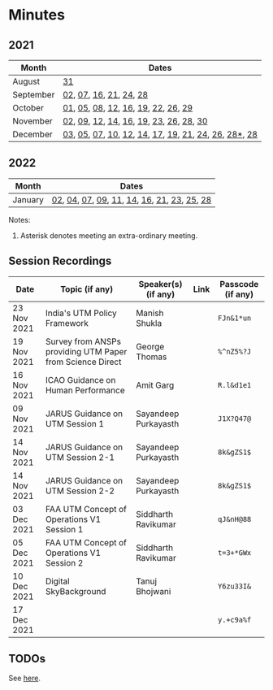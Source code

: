 # Minutes

## 2021

| Month     | Dates                                                        |
| --------- | ------------------------------------------------------------ |
| August    | [31](2021/08/31.md)                                          |
| September | [02](2021/09/02.md), [07](2021/09/07.md), [16](2021/09/16.md), [21](2021/09/21.md), [24](2021/09/24.md), [28](2021/09/28.md) |
| October   | [01](2021/10/01.md), [05](2021/10/05.md), [08](2021/10/08.md), [12](2021/10/12.md), [16](2021/10/16.md), [19](2021/10/19.md), [22](2021/10/22.md), [26](2021/10/26.md), [29](2021/10/29.md) |
| November  | [02](2021/11/02.md), [09](2021/11/09.md), [12](2021/11/12.md), [14](2021/11/14.md), [16](2021/11/16.md), [19](2021/11/19.md), [23](2021/11/23.md), [26](2021/11/26.md), [28](2021/11/28.md), [30](2021/11/30.md) |
| December  | [03](./2021/12/03.md), [05](2021/12/05.md), [07](2021/12/07.md), [10](2021/12/10.md), [12](2021/12/12.md), [14](2021/12/14.md), [17](2021/12/17.md), [19](2021/12/19.md), [21](2021/12/21.md), [24](2021/12/24.md), [26](2021/12/26.md), [28*](2021/12/28-m.md), [28](2021/12/28.md) |

## 2022

| Month   | Dates                                                        |
| ------- | ------------------------------------------------------------ |
| January | [02](2022/01/02.md), [04](2022/01/04.md), [07](2022/01/07.md), [09](2022/01/09.md), [11](2022/01/11.md), [14](2022/01/14.md), [16](2022/01/16.md), [21](2022/01/21.md), [23](2022/01/23.md), [25](2022/01/25.md), [28](2022/01/28.md) |

Notes:

1. Asterisk denotes meeting an extra-ordinary meeting.

## Session Recordings

| Date        | Topic (if any)                                            | Speaker(s) (if any)  | Link                                                         | Passcode (if any) |
| ----------- | --------------------------------------------------------- | -------------------- | ------------------------------------------------------------ | ----------------- |
| 23 Nov 2021 | India's UTM Policy Framework                              | Manish Shukla        | [<i class="fa fa-link"></i>](https://us02web.zoom.us/rec/share/deyS85YCVjeSdUN1YjlwaaQHtFWv-bQhcPvMsIhY6u1urci4GFaunZZ-aRlO3HdH.sB9qFwBPRdEj1qsQ) | `FJn&1*un`        |
| 19 Nov 2021 | Survey from ANSPs providing UTM Paper from Science Direct | George Thomas        | [<i class="fa fa-link"></i>](https://us02web.zoom.us/rec/share/wnIYxM6mCW9EApmn9Sz5Qv2QwNU1LBQ9YGXX8aWQsG_D0lefB6i1P6JTUKksGUf_.i4oa5LGGVt3nRMS6) | `%^nZ5%?J`        |
| 16 Nov 2021 | ICAO Guidance on Human Performance                        | Amit Garg            | [<i class="fa fa-link"></i>](https://us02web.zoom.us/rec/share/X1qeI4DihVMiCZn8LDnfoEWSoSBdQFS1wC1jQ4Bh7I4WGnaAUjwxAsQGjRHDeVFJ.ySQzCFkq8BbH_zEE) | `R.l&d1e1`        |
| 09 Nov 2021 | JARUS Guidance on UTM Session 1                           | Sayandeep Purkayasth | [<i class="fa fa-link"></i>](https://us02web.zoom.us/rec/share/OxMUexQUIYh7Qz3aidT3_lqQWVftzysuLWl3uBPRJ-uMhumxSWu-j4frwxumHYKL.aqV4IpjpVsbu9tY1?startTime=1636470295000) | `J1X?Q47@`        |
| 14 Nov 2021 | JARUS Guidance on UTM Session 2-1                         | Sayandeep Purkayasth | [<i class="fa fa-link"></i>](https://us02web.zoom.us/rec/share/E1iSoA1dbjamzxwck8Z3GIucUJyz1v_L7JumwlFN77st-a05kE4vqN5RJaV4ggQ.-qcARqrAIVP9BP7q?startTime=1636902528000) | `8k&gZS1$`        |
| 14 Nov 2021 | JARUS Guidance on UTM Session 2-2                         | Sayandeep Purkayasth | [<i class="fa fa-link"></i>](https://us02web.zoom.us/rec/share/E1iSoA1dbjamzxwck8Z3GIucUJyz1v_L7JumwlFN77st-a05kE4vqN5RJaV4ggQ.-qcARqrAIVP9BP7q?startTime=1636905779000) | `8k&gZS1$`        |
| 03 Dec 2021 | FAA UTM Concept of Operations V1  Session 1               | Siddharth Ravikumar  | [<i class="fa fa-link"></i>](https://us02web.zoom.us/rec/share/vYpwSlumauGaxOdsdzP6fgn8C7a8de9VyuXK2BCt10rb6YBUMgzvflqfAM2U6L4T.KpKWM9QciGmYhSXX) | `qJ&nH@88`        |
| 05 Dec 2021 | FAA UTM Concept of Operations V1  Session 2               | Siddharth Ravikumar  | [<i class="fa fa-link"></i>](https://us02web.zoom.us/rec/share/6FpWd9KU0Lfn84GI5ean13oJzM8-HvnTGZKVJDdVcOJQLSstHIUf58eGF_pp27IC.YliKnZz_myUltZlc?startTime=1638718199000) | `t=3+*GWx`        |
| 10 Dec 2021 | Digital SkyBackground                                     | Tanuj Bhojwani       | [<i class="fa fa-link"></i>](https://us02web.zoom.us/rec/share/mRYlBmzWoEqx4nCH-sLToyI1jPheZvWlM43rrDHIEJ5M-nyHcfDOn0t_i9xSeKWU.DPttsrVuS4vJDWTA?startTime=1639148856000) | `Y6zu33I&`        |
| 17 Dec 2021 |                                                           |                      | [<i class="fa fa-link"></i>](https://us02web.zoom.us/rec/share/3XjxaH2GUeTYX7BgvWz3ndCJ16AUeVGl8SnhmdlwY4JwnP_1uSOEW-k6ptxQgxel.drbaWdrlJK6Lm2ip) | `y.+c9a%f`        |


## TODOs

See [here](todos.md).
